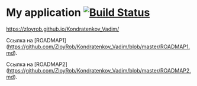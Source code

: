 # My application    [![Build Status](https://travis-ci.org/ZloyRob/Kondratenkov_Vadim.svg?branch=master)](https://travis-ci.org/ZloyRob/Kondratenkov_Vadim)
https://zloyrob.github.io/Kondratenkov_Vadim/

Ссылка на [ROADMAP1] (https://github.com/ZloyRob/Kondratenkov_Vadim/blob/master/ROADMAP1.md).

Ссылка на [ROADMAP2] (https://github.com/ZloyRob/Kondratenkov_Vadim/blob/master/ROADMAP2.md).

